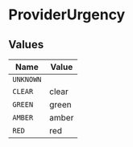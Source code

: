# ProviderUrgency


## Values

| Name      | Value     |
| --------- | --------- |
| `UNKNOWN` |           |
| `CLEAR`   | clear     |
| `GREEN`   | green     |
| `AMBER`   | amber     |
| `RED`     | red       |